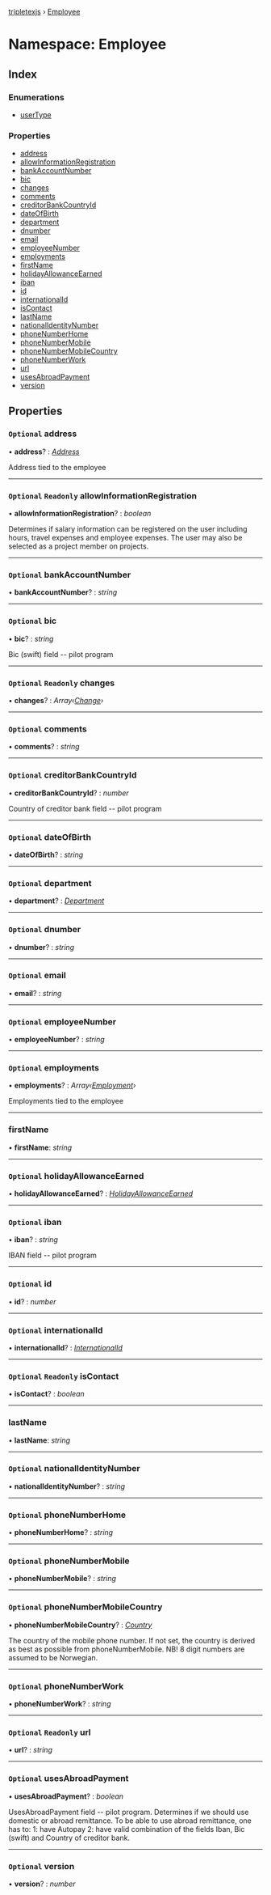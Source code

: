 [tripletexjs](../README.md) › [Employee](employee.md)

# Namespace: Employee

## Index

### Enumerations

* [userType](../enums/employee.usertype.md)

### Properties

* [address](employee.md#optional-address)
* [allowInformationRegistration](employee.md#optional-readonly-allowinformationregistration)
* [bankAccountNumber](employee.md#optional-bankaccountnumber)
* [bic](employee.md#optional-bic)
* [changes](employee.md#optional-readonly-changes)
* [comments](employee.md#optional-comments)
* [creditorBankCountryId](employee.md#optional-creditorbankcountryid)
* [dateOfBirth](employee.md#optional-dateofbirth)
* [department](employee.md#optional-department)
* [dnumber](employee.md#optional-dnumber)
* [email](employee.md#optional-email)
* [employeeNumber](employee.md#optional-employeenumber)
* [employments](employee.md#optional-employments)
* [firstName](employee.md#firstname)
* [holidayAllowanceEarned](employee.md#optional-holidayallowanceearned)
* [iban](employee.md#optional-iban)
* [id](employee.md#optional-id)
* [internationalId](employee.md#optional-internationalid)
* [isContact](employee.md#optional-readonly-iscontact)
* [lastName](employee.md#lastname)
* [nationalIdentityNumber](employee.md#optional-nationalidentitynumber)
* [phoneNumberHome](employee.md#optional-phonenumberhome)
* [phoneNumberMobile](employee.md#optional-phonenumbermobile)
* [phoneNumberMobileCountry](employee.md#optional-phonenumbermobilecountry)
* [phoneNumberWork](employee.md#optional-phonenumberwork)
* [url](employee.md#optional-readonly-url)
* [usesAbroadPayment](employee.md#optional-usesabroadpayment)
* [version](employee.md#optional-version)

## Properties

### `Optional` address

• **address**? : *[Address](../interfaces/address.md)*

Address tied to the employee

___

### `Optional` `Readonly` allowInformationRegistration

• **allowInformationRegistration**? : *boolean*

Determines if salary information can be registered on the user including hours, travel expenses and employee expenses. The user may also be selected as a project member on projects.

___

### `Optional` bankAccountNumber

• **bankAccountNumber**? : *string*

___

### `Optional` bic

• **bic**? : *string*

Bic (swift) field -- pilot program

___

### `Optional` `Readonly` changes

• **changes**? : *Array‹[Change](change.md)›*

___

### `Optional` comments

• **comments**? : *string*

___

### `Optional` creditorBankCountryId

• **creditorBankCountryId**? : *number*

Country of creditor bank field -- pilot program

___

### `Optional` dateOfBirth

• **dateOfBirth**? : *string*

___

### `Optional` department

• **department**? : *[Department](../interfaces/department.md)*

___

### `Optional` dnumber

• **dnumber**? : *string*

___

### `Optional` email

• **email**? : *string*

___

### `Optional` employeeNumber

• **employeeNumber**? : *string*

___

### `Optional` employments

• **employments**? : *Array‹[Employment](employment.md)›*

Employments tied to the employee

___

###  firstName

• **firstName**: *string*

___

### `Optional` holidayAllowanceEarned

• **holidayAllowanceEarned**? : *[HolidayAllowanceEarned](../interfaces/holidayallowanceearned.md)*

___

### `Optional` iban

• **iban**? : *string*

IBAN field -- pilot program

___

### `Optional` id

• **id**? : *number*

___

### `Optional` internationalId

• **internationalId**? : *[InternationalId](internationalid.md)*

___

### `Optional` `Readonly` isContact

• **isContact**? : *boolean*

___

###  lastName

• **lastName**: *string*

___

### `Optional` nationalIdentityNumber

• **nationalIdentityNumber**? : *string*

___

### `Optional` phoneNumberHome

• **phoneNumberHome**? : *string*

___

### `Optional` phoneNumberMobile

• **phoneNumberMobile**? : *string*

___

### `Optional` phoneNumberMobileCountry

• **phoneNumberMobileCountry**? : *[Country](../interfaces/country.md)*

The country of the mobile phone number. If not set, the country is derived as best as possible from phoneNumberMobile. NB! 8 digit numbers are assumed to be Norwegian.

___

### `Optional` phoneNumberWork

• **phoneNumberWork**? : *string*

___

### `Optional` `Readonly` url

• **url**? : *string*

___

### `Optional` usesAbroadPayment

• **usesAbroadPayment**? : *boolean*

UsesAbroadPayment field -- pilot program. Determines if we should use domestic or abroad remittance. To be able to use abroad remittance, one has to: 1: have Autopay 2: have valid combination of the fields Iban, Bic (swift) and Country of creditor bank.

___

### `Optional` version

• **version**? : *number*
